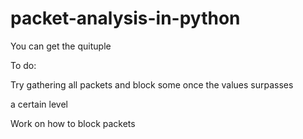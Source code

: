 # packet-analysis-in-python

You can get the quituple 

To do:

Try gathering all packets and block some once the values surpasses

a certain level

Work on how to block packets
